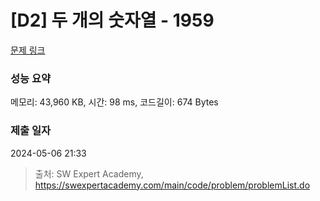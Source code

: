 # [D2] 두 개의 숫자열 - 1959 

[문제 링크](https://swexpertacademy.com/main/code/problem/problemDetail.do?contestProbId=AV5PpoFaAS4DFAUq) 

### 성능 요약

메모리: 43,960 KB, 시간: 98 ms, 코드길이: 674 Bytes

### 제출 일자

2024-05-06 21:33



> 출처: SW Expert Academy, https://swexpertacademy.com/main/code/problem/problemList.do